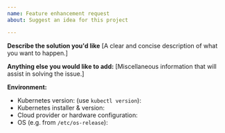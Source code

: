 ```yaml
---
name: Feature enhancement request
about: Suggest an idea for this project

---
```


**Describe the solution you'd like**
[A clear and concise description of what you want to happen.]


**Anything else you would like to add:**
[Miscellaneous information that will assist in solving the issue.]


**Environment:**

- Kubernetes version: (use `kubectl version`):
- Kubernetes installer & version:
- Cloud provider or hardware configuration:
- OS (e.g. from `/etc/os-release`):

